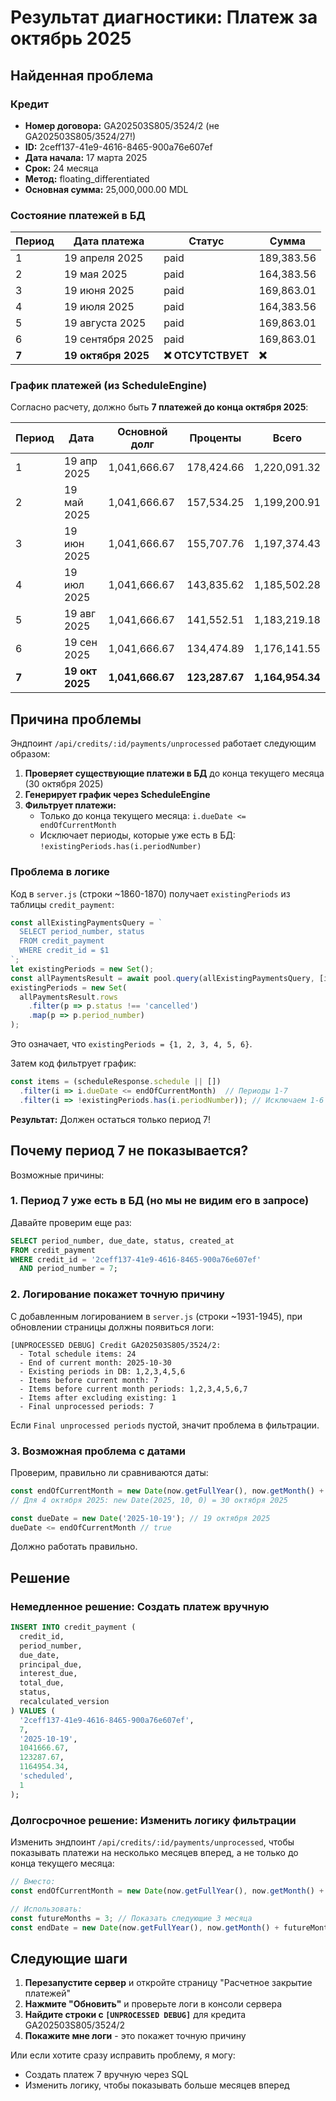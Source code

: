 # Результат диагностики: Платеж за октябрь 2025

## Найденная проблема

### Кредит
- **Номер договора:** GA202503S805/3524/2 (не GA202503S805/3524/27!)
- **ID:** 2ceff137-41e9-4616-8465-900a76e607ef
- **Дата начала:** 17 марта 2025
- **Срок:** 24 месяца
- **Метод:** floating_differentiated
- **Основная сумма:** 25,000,000.00 MDL

### Состояние платежей в БД

| Период | Дата платежа | Статус | Сумма |
|--------|--------------|--------|-------|
| 1 | 19 апреля 2025 | paid | 189,383.56 |
| 2 | 19 мая 2025 | paid | 164,383.56 |
| 3 | 19 июня 2025 | paid | 169,863.01 |
| 4 | 19 июля 2025 | paid | 164,383.56 |
| 5 | 19 августа 2025 | paid | 169,863.01 |
| 6 | 19 сентября 2025 | paid | 169,863.01 |
| **7** | **19 октября 2025** | **❌ ОТСУТСТВУЕТ** | **❌** |

### График платежей (из ScheduleEngine)

Согласно расчету, должно быть **7 платежей до конца октября 2025**:

| Период | Дата | Основной долг | Проценты | Всего |
|--------|------|---------------|----------|-------|
| 1 | 19 апр 2025 | 1,041,666.67 | 178,424.66 | 1,220,091.32 |
| 2 | 19 май 2025 | 1,041,666.67 | 157,534.25 | 1,199,200.91 |
| 3 | 19 июн 2025 | 1,041,666.67 | 155,707.76 | 1,197,374.43 |
| 4 | 19 июл 2025 | 1,041,666.67 | 143,835.62 | 1,185,502.28 |
| 5 | 19 авг 2025 | 1,041,666.67 | 141,552.51 | 1,183,219.18 |
| 6 | 19 сен 2025 | 1,041,666.67 | 134,474.89 | 1,176,141.55 |
| **7** | **19 окт 2025** | **1,041,666.67** | **123,287.67** | **1,164,954.34** |

## Причина проблемы

Эндпоинт `/api/credits/:id/payments/unprocessed` работает следующим образом:

1. **Проверяет существующие платежи в БД** до конца текущего месяца (30 октября 2025)
2. **Генерирует график через ScheduleEngine**
3. **Фильтрует платежи:**
   - Только до конца текущего месяца: `i.dueDate <= endOfCurrentMonth`
   - Исключает периоды, которые уже есть в БД: `!existingPeriods.has(i.periodNumber)`

### Проблема в логике

Код в `server.js` (строки ~1860-1870) получает `existingPeriods` из таблицы `credit_payment`:

```javascript
const allExistingPaymentsQuery = `
  SELECT period_number, status
  FROM credit_payment
  WHERE credit_id = $1
`;
let existingPeriods = new Set();
const allPaymentsResult = await pool.query(allExistingPaymentsQuery, [id]);
existingPeriods = new Set(
  allPaymentsResult.rows
    .filter(p => p.status !== 'cancelled')
    .map(p => p.period_number)
);
```

Это означает, что `existingPeriods = {1, 2, 3, 4, 5, 6}`.

Затем код фильтрует график:

```javascript
const items = (scheduleResponse.schedule || [])
  .filter(i => i.dueDate <= endOfCurrentMonth)  // Периоды 1-7
  .filter(i => !existingPeriods.has(i.periodNumber)); // Исключаем 1-6
```

**Результат:** Должен остаться только период 7!

## Почему период 7 не показывается?

Возможные причины:

### 1. Период 7 уже есть в БД (но мы не видим его в запросе)

Давайте проверим еще раз:

```sql
SELECT period_number, due_date, status, created_at
FROM credit_payment 
WHERE credit_id = '2ceff137-41e9-4616-8465-900a76e607ef'
  AND period_number = 7;
```

### 2. Логирование покажет точную причину

С добавленным логированием в `server.js` (строки ~1931-1945), при обновлении страницы должны появиться логи:

```
[UNPROCESSED DEBUG] Credit GA202503S805/3524/2:
  - Total schedule items: 24
  - End of current month: 2025-10-30
  - Existing periods in DB: 1,2,3,4,5,6
  - Items before current month: 7
  - Items before current month periods: 1,2,3,4,5,6,7
  - Items after excluding existing: 1
  - Final unprocessed periods: 7
```

Если `Final unprocessed periods` пустой, значит проблема в фильтрации.

### 3. Возможная проблема с датами

Проверим, правильно ли сравниваются даты:

```javascript
const endOfCurrentMonth = new Date(now.getFullYear(), now.getMonth() + 1, 0);
// Для 4 октября 2025: new Date(2025, 10, 0) = 30 октября 2025

const dueDate = new Date('2025-10-19'); // 19 октября 2025
dueDate <= endOfCurrentMonth // true
```

Должно работать правильно.

## Решение

### Немедленное решение: Создать платеж вручную

```sql
INSERT INTO credit_payment (
  credit_id,
  period_number,
  due_date,
  principal_due,
  interest_due,
  total_due,
  status,
  recalculated_version
) VALUES (
  '2ceff137-41e9-4616-8465-900a76e607ef',
  7,
  '2025-10-19',
  1041666.67,
  123287.67,
  1164954.34,
  'scheduled',
  1
);
```

### Долгосрочное решение: Изменить логику фильтрации

Изменить эндпоинт `/api/credits/:id/payments/unprocessed`, чтобы показывать платежи на несколько месяцев вперед, а не только до конца текущего месяца:

```javascript
// Вместо:
const endOfCurrentMonth = new Date(now.getFullYear(), now.getMonth() + 1, 0);

// Использовать:
const futureMonths = 3; // Показать следующие 3 месяца
const endDate = new Date(now.getFullYear(), now.getMonth() + futureMonths + 1, 0);
```

## Следующие шаги

1. **Перезапустите сервер** и откройте страницу "Расчетное закрытие платежей"
2. **Нажмите "Обновить"** и проверьте логи в консоли сервера
3. **Найдите строки с `[UNPROCESSED DEBUG]`** для кредита GA202503S805/3524/2
4. **Покажите мне логи** - это покажет точную причину

Или если хотите сразу исправить проблему, я могу:
- Создать платеж 7 вручную через SQL
- Изменить логику, чтобы показывать больше месяцев вперед
